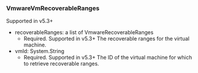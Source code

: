 ### VmwareVmRecoverableRanges
Supported in v5.3+

- recoverableRanges: a list of VmwareRecoverableRanges
  - Required. Supported in v5.3+
  The recoverable ranges for the virtual machine.
- vmId: System.String
  - Required. Supported in v5.3+
  The ID of the virtual machine for which to retrieve recoverable ranges.
